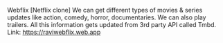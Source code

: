 Webflix [Netflix clone] We can get different types of movies & series updates like action, 
comedy, horror, documentaries. We can also play trailers. All this information gets updated 
from 3rd party API called Tmbd. Link: https://raviwebflix.web.app
